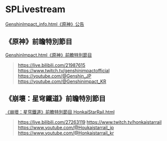 # SPLivestream

[GenshinImpact_info.html《原神》公告](https://genshin4lives.github.io/SPLivestream/GenshinImpact_info.html)

## 《原神》前瞻特別節目

[GenshinImpact.html《原神》前瞻特別節目](https://genshin4lives.github.io/SPLivestream/GenshinImpact.html)
> https://live.bilibili.com/21987615
> https://www.twitch.tv/genshinimpactofficial
> https://youtube.com/@Genshin_JP
> https://youtube.com/@Genshinimpact_KR
## 《崩壞：星穹鐵道》前瞻特別節目

[《崩壞：星穹鐵道》前瞻特別節目 HonkaiStarRail.html](https://genshin4lives.github.io/SPLivestream/HonkaiStarRail.html)
> https://live.bilibili.com/27263119
> https://www.twitch.tv/honkaistarrail
> https://www.youtube.com/@Houkaistarrail_jp
> https://www.youtube.com/@Honkaistarrail_kr